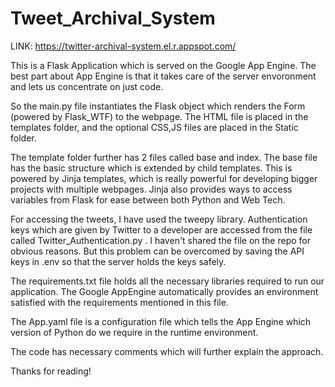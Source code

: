 # Tweet_Archival_System

LINK: https://twitter-archival-system.el.r.appspot.com/

This is a Flask Application which is served on the Google App Engine. The best part about App Engine is that it takes care of the server envoronment and lets us concentrate on just code.

So the main.py file instantiates the Flask object which renders the Form (powered by Flask_WTF) to the webpage. The HTML file is placed in the templates folder, and the optional CSS,JS files are placed in the Static folder.

The template folder further has 2 files called base and index. The base file has the basic structure which is extended by child templates. This is powered by Jinja templates, which is really powerful for developing bigger projects with multiple webpages. Jinja also provides ways to access variables from Flask for ease between both Python and Web Tech.

For accessing the tweets, I have used the tweepy library. Authentication keys which are given by Twitter to a developer are accessed from the file called Twitter_Authentication.py . I haven't shared the file on the repo for obvious reasons. But this problem can be overcomed by saving the API keys in .env so that the server holds the keys safely.

The requirements.txt file holds all the necessary libraries required to run our application. The Google AppEngine automatically provides an environment satisfied with the requirements mentioned in this file.

The App.yaml file is a configuration file which tells the App Engine which version of Python do we require in the runtime environment.

The code has necessary comments which will further explain the approach.

Thanks for reading!

